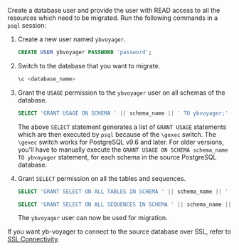 <!--
+++
private=true
+++
-->

Create a database user and provide the user with READ access to all the resources which need to be migrated. Run the following commands in a `psql` session:

1. Create a new user named `ybvoyager`.

   ```sql
   CREATE USER ybvoyager PASSWORD 'password';
   ```

1. Switch to the database that you want to migrate.

   ```sql
   \c <database_name>
   ```

1. Grant the `USAGE` permission to the `ybvoyager` user on all schemas of the database.

   ```sql
   SELECT 'GRANT USAGE ON SCHEMA ' || schema_name || ' TO ybvoyager;' FROM information_schema.schemata; \gexec
   ```

   The above `SELECT` statement generates a list of `GRANT USAGE` statements which are then executed by `psql` because of the `\gexec` switch. The `\gexec` switch works for PostgreSQL v9.6 and later. For older versions, you'll have to manually execute the `GRANT USAGE ON SCHEMA schema_name TO ybvoyager` statement, for each schema in the source PostgreSQL database.

1. Grant `SELECT` permission on all the tables and sequences.

   ```sql
   SELECT 'GRANT SELECT ON ALL TABLES IN SCHEMA ' || schema_name || ' TO ybvoyager;' FROM information_schema.schemata; \gexec

   SELECT 'GRANT SELECT ON ALL SEQUENCES IN SCHEMA ' || schema_name || ' TO ybvoyager;' FROM information_schema.schemata; \gexec
   ```

   The `ybvoyager` user can now be used for migration.

If you want yb-voyager to connect to the source database over SSL, refer to [SSL Connectivity](../../reference/yb-voyager-cli/#ssl-connectivity).
